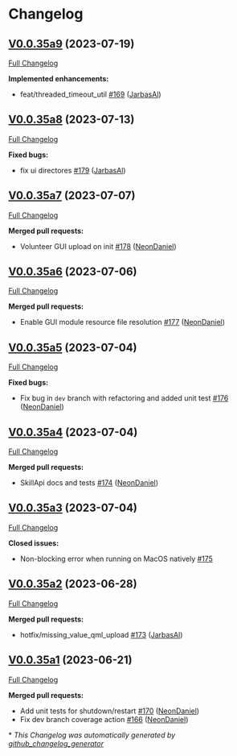 # Changelog

## [V0.0.35a9](https://github.com/OpenVoiceOS/ovos-utils/tree/V0.0.35a9) (2023-07-19)

[Full Changelog](https://github.com/OpenVoiceOS/ovos-utils/compare/V0.0.35a8...V0.0.35a9)

**Implemented enhancements:**

- feat/threaded\_timeout\_util [\#169](https://github.com/OpenVoiceOS/ovos-utils/pull/169) ([JarbasAl](https://github.com/JarbasAl))

## [V0.0.35a8](https://github.com/OpenVoiceOS/ovos-utils/tree/V0.0.35a8) (2023-07-13)

[Full Changelog](https://github.com/OpenVoiceOS/ovos-utils/compare/V0.0.35a7...V0.0.35a8)

**Fixed bugs:**

- fix ui directores [\#179](https://github.com/OpenVoiceOS/ovos-utils/pull/179) ([JarbasAl](https://github.com/JarbasAl))

## [V0.0.35a7](https://github.com/OpenVoiceOS/ovos-utils/tree/V0.0.35a7) (2023-07-07)

[Full Changelog](https://github.com/OpenVoiceOS/ovos-utils/compare/V0.0.35a6...V0.0.35a7)

**Merged pull requests:**

- Volunteer GUI upload on init [\#178](https://github.com/OpenVoiceOS/ovos-utils/pull/178) ([NeonDaniel](https://github.com/NeonDaniel))

## [V0.0.35a6](https://github.com/OpenVoiceOS/ovos-utils/tree/V0.0.35a6) (2023-07-06)

[Full Changelog](https://github.com/OpenVoiceOS/ovos-utils/compare/V0.0.35a5...V0.0.35a6)

**Merged pull requests:**

- Enable GUI module resource file resolution [\#177](https://github.com/OpenVoiceOS/ovos-utils/pull/177) ([NeonDaniel](https://github.com/NeonDaniel))

## [V0.0.35a5](https://github.com/OpenVoiceOS/ovos-utils/tree/V0.0.35a5) (2023-07-04)

[Full Changelog](https://github.com/OpenVoiceOS/ovos-utils/compare/V0.0.35a4...V0.0.35a5)

**Fixed bugs:**

- Fix bug in `dev` branch with refactoring and added unit test [\#176](https://github.com/OpenVoiceOS/ovos-utils/pull/176) ([NeonDaniel](https://github.com/NeonDaniel))

## [V0.0.35a4](https://github.com/OpenVoiceOS/ovos-utils/tree/V0.0.35a4) (2023-07-04)

[Full Changelog](https://github.com/OpenVoiceOS/ovos-utils/compare/V0.0.35a3...V0.0.35a4)

**Merged pull requests:**

- SkillApi docs and tests [\#174](https://github.com/OpenVoiceOS/ovos-utils/pull/174) ([NeonDaniel](https://github.com/NeonDaniel))

## [V0.0.35a3](https://github.com/OpenVoiceOS/ovos-utils/tree/V0.0.35a3) (2023-07-04)

[Full Changelog](https://github.com/OpenVoiceOS/ovos-utils/compare/V0.0.35a2...V0.0.35a3)

**Closed issues:**

- Non-blocking error when running on MacOS natively [\#175](https://github.com/OpenVoiceOS/ovos-utils/issues/175)

## [V0.0.35a2](https://github.com/OpenVoiceOS/ovos-utils/tree/V0.0.35a2) (2023-06-28)

[Full Changelog](https://github.com/OpenVoiceOS/ovos-utils/compare/V0.0.35a1...V0.0.35a2)

**Merged pull requests:**

- hotfix/missing\_value\_qml\_upload [\#173](https://github.com/OpenVoiceOS/ovos-utils/pull/173) ([JarbasAl](https://github.com/JarbasAl))

## [V0.0.35a1](https://github.com/OpenVoiceOS/ovos-utils/tree/V0.0.35a1) (2023-06-21)

[Full Changelog](https://github.com/OpenVoiceOS/ovos-utils/compare/V0.0.34...V0.0.35a1)

**Merged pull requests:**

- Add unit tests for shutdown/restart [\#170](https://github.com/OpenVoiceOS/ovos-utils/pull/170) ([NeonDaniel](https://github.com/NeonDaniel))
- Fix dev branch coverage action [\#166](https://github.com/OpenVoiceOS/ovos-utils/pull/166) ([NeonDaniel](https://github.com/NeonDaniel))



\* *This Changelog was automatically generated by [github_changelog_generator](https://github.com/github-changelog-generator/github-changelog-generator)*
